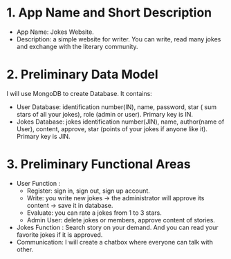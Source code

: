 # 1. App Name and Short Description
  - App Name: Jokes Website.
  - Description: a simple website for writer. You can write, read many jokes and exchange with the literary community.
# 2. Preliminary Data Model
  I will use MongoDB to create Database. It contains:
  - User Database: identification number(IN), name, password, star ( sum stars of all your jokes), role (admin or user). Primary key is IN.
  - Jokes Database: jokes identification number(JIN), name, author(name of User), content, approve, star (points of your jokes if anyone like it). Primary key is JIN.
# 3. Preliminary Functional Areas
  - User Function : 
    - Register: sign in, sign out, sign up account.
    - Write: you write new jokes -> the administrator will approve its content -> save it in database. 
    - Evaluate: you can rate a jokes from 1 to 3 stars.
    - Admin User: delete jokes or members, approve content of stories.
  - Jokes Function : Search story on your demand. And you can read your favorite jokes if it is approved.
  - Communication: I will create a chatbox where everyone can talk with other.
